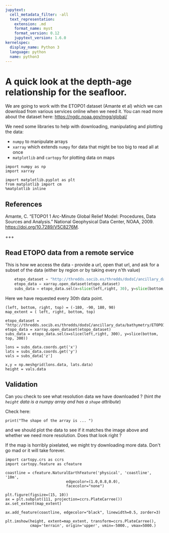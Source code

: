 ```yaml
---
jupytext:
  cell_metadata_filter: -all
  text_representation:
    extension: .md
    format_name: myst
    format_version: 0.12
    jupytext_version: 1.6.0
kernelspec:
  display_name: Python 3
  language: python
  name: python3
---
```


# A quick look at the depth-age relationship for the seafloor.

We are going to work with the ETOPO1 dataset (Amante et al) which we can download from various services online when we need it. 
You can read more about the dataset here: https://ngdc.noaa.gov/mgg/global/


We need some libraries to help with downloading, manipulating and plotting the data:

  - `numpy` to manipulate arrays 
  - `xarray` which extends `numpy` for data that might be too big to read all at once
  - `matplotlib` and `cartopy` for plotting data on maps

```{code-cell} ipython3
import numpy as np
import xarray

import matplotlib.pyplot as plt
from matplotlib import cm  
%matplotlib inline
```

## References

Amante, C. “ETOPO1 1 Arc-Minute Global Relief Model: Procedures, Data Sources and Analysis.” National Geophysical Data Center, NOAA, 2009. https://doi.org/10.7289/V5C8276M.

+++

## Read ETOPO data from a remote service

This is how we access the data - provide a url, open that url, and ask for a subset of the data (either by region or by taking every n'th value)

``` python
    etopo_dataset = "http://thredds.socib.es/thredds/dodsC/ancillary_data/bathymetry/ETOPO1_Bed_g_gmt4.nc"
    etopo_data = xarray.open_dataset(etopo_dataset)
    subs_data = etopo_data.sel(x=slice(left,right, 30), y=slice(bottom, top, 30))
```

Here we have requested every 30th data point.

```{code-cell} ipython3
(left, bottom, right, top) = (-180, -90, 180, 90)
map_extent = ( left, right, bottom, top)

etopo_dataset = "http://thredds.socib.es/thredds/dodsC/ancillary_data/bathymetry/ETOPO1_Bed_g_gmt4.nc"
etopo_data = xarray.open_dataset(etopo_dataset)
subs_data = etopo_data.sel(x=slice(left,right, 300), y=slice(bottom, top, 300))

lons = subs_data.coords.get('x')
lats = subs_data.coords.get('y')
vals = subs_data['z']

x,y = np.meshgrid(lons.data, lats.data)
height = vals.data
```

## Validation

Can you check to see what resolution data we have downloaded ?
(hint *the `height` data is a numpy array and has a `shape` attribute*)

Check here:

```{code-cell} ipython3
print("The shape of the array is ... ")
```

and we should plot the data to see if it matches the image above and whether we need more resolution.
Does that look right ?

If the map is horribly pixelated, we might try downloading more data. Don't go mad or it will take forever.

```{code-cell} ipython3
import cartopy.crs as ccrs
import cartopy.feature as cfeature

coastline = cfeature.NaturalEarthFeature('physical', 'coastline', '10m',
                           edgecolor=(1.0,0.8,0.0),
                           facecolor="none")

plt.figure(figsize=(15, 10))
ax = plt.subplot(111, projection=ccrs.PlateCarree())
ax.set_extent(map_extent)

ax.add_feature(coastline, edgecolor="black", linewidth=0.5, zorder=3)

plt.imshow(height, extent=map_extent, transform=ccrs.PlateCarree(),
           cmap='terrain', origin='upper', vmin=-5000., vmax=5000.)
```

```{code-cell} ipython3

```
